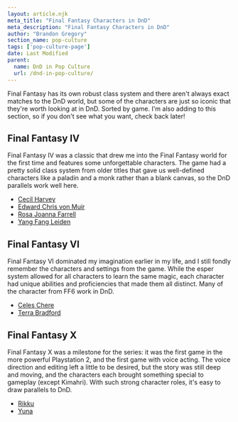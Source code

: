 ```yaml
---
layout: article.njk
meta_title: "Final Fantasy Characters in DnD"
meta_description: "Final Fantasy Characters in DnD"
author: "Brandon Gregory"
section_name: pop-culture
tags: ['pop-culture-page']
date: Last Modified
parent:
  name: DnD in Pop Culture
  url: /dnd-in-pop-culture/
---
```


Final Fantasy has its own robust class system and there aren't always exact matches to the DnD world, but some of the characters are just so iconic that they're worth looking at in DnD. Sorted by game. I'm also adding to this section, so if you don't see what you want, check back later!

## Final Fantasy IV

Final Fantasy IV was a classic that drew me into the Final Fantasy world for the first time and features some unforgettable characters. The game had a pretty solid class system from older titles that gave us well-defined characters like a paladin and a monk rather than a blank canvas, so the DnD parallels work well here.

* [Cecil Harvey](/dnd-in-pop-culture/final-fantasy/ff4-cecil/)
* [Edward Chris von Muir](/dnd-in-pop-culture/final-fantasy/ff4-edward/)
* [Rosa Joanna Farrell](/dnd-in-pop-culture/final-fantasy/ff4-rosa/)
* [Yang Fang Leiden](/dnd-in-pop-culture/final-fantasy/ff4-yang/)

## Final Fantasy VI

Final Fantasy VI dominated my imagination earlier in my life, and I still fondly remember the characters and settings from the game. While the esper system allowed for all characters to learn the same magic, each character had unique abilities and proficiencies that made them all distinct. Many of the character from FF6 work in DnD.

* [Celes Chere](/dnd-in-pop-culture/final-fantasy/ff6-celes/)
* [Terra Bradford](/dnd-in-pop-culture/final-fantasy/ff6-terra/)

## Final Fantasy X

Final Fantasy X was a milestone for the series: it was the first game in the more powerful Playstation 2, and the first game with voice acting. The voice direction and editing left a little to be desired, but the story was still deep and moving, and the characters each brought something special to gameplay (except Kimahri). With such strong character roles, it's easy to draw parallels to DnD.

* [Rikku](/dnd-in-pop-culture/final-fantasy/ff10-rikku/)
* [Yuna](/dnd-in-pop-culture/final-fantasy/ff10-yuna/)